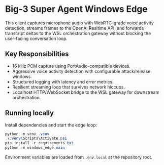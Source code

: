 # Big-3 Super Agent Windows Edge

This client captures microphone audio with WebRTC-grade voice activity detection,
streams frames to the OpenAI Realtime API, and forwards transcript deltas to the WSL
orchestration gateway without blocking the user-facing conversation loop.

## Key Responsibilities

- 16 kHz PCM capture using PortAudio-compatible devices.
- Aggressive voice activity detection with configurable attack/release windows.
- Structured logging with latency and error metrics.
- Resilient streaming loop that survives network hiccups.
- Localhost HTTP/WebSocket bridge to the WSL gateway for downstream orchestration.

## Running locally

Install dependencies and start the edge loop:

```powershell
python -m venv .venv
.\.venv\Scripts\Activate.ps1
pip install -r requirements.txt
python -m windows_edge.main
```

Environment variables are loaded from `.env.local` at the repository root.
